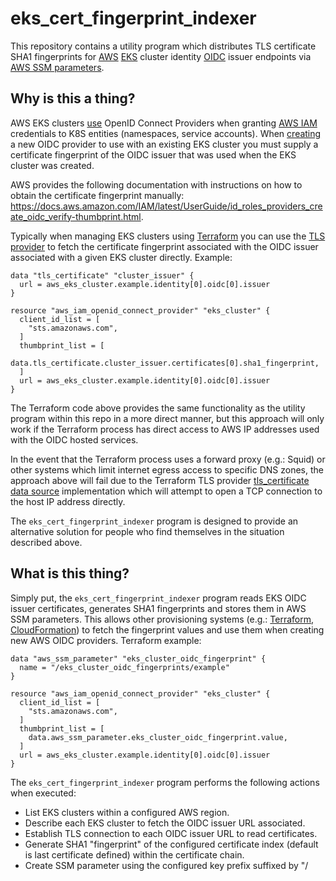 # eks_cert_fingerprint_indexer

This repository contains a utility program which distributes TLS certificate SHA1 fingerprints for [AWS](https://aws.amazon.com/) [EKS](https://aws.amazon.com/eks/) cluster identity [OIDC](https://openid.net/connect/) issuer endpoints via [AWS SSM parameters](https://docs.aws.amazon.com/systems-manager/latest/userguide/systems-manager-parameter-store.html).

## Why is this a thing?

AWS EKS clusters [use](https://aws.amazon.com/blogs/containers/introducing-oidc-identity-provider-authentication-amazon-eks/) OpenID Connect Providers when granting [AWS IAM](https://aws.amazon.com/iam/) credentials to K8S entities (namespaces, service accounts). When [creating](https://docs.aws.amazon.com/IAM/latest/APIReference/API_CreateOpenIDConnectProvider.html) a new OIDC provider to use with an existing EKS cluster you must supply a certificate fingerprint of the OIDC issuer that was used when the EKS cluster was created. 

AWS provides the following documentation with instructions on how to obtain the certificate fingerprint manually: <https://docs.aws.amazon.com/IAM/latest/UserGuide/id_roles_providers_create_oidc_verify-thumbprint.html>.

Typically when managing EKS clusters using [Terraform](https://www.terraform.io/) you can use the [TLS provider](https://registry.terraform.io/providers/hashicorp/tls/latest/docs) to fetch the certificate fingerprint associated with the OIDC issuer associated with a given EKS cluster directly. Example:

```
data "tls_certificate" "cluster_issuer" {
  url = aws_eks_cluster.example.identity[0].oidc[0].issuer
}

resource "aws_iam_openid_connect_provider" "eks_cluster" {
  client_id_list = [
    "sts.amazonaws.com",
  ]
  thumbprint_list = [
    data.tls_certificate.cluster_issuer.certificates[0].sha1_fingerprint,
  ]
  url = aws_eks_cluster.example.identity[0].oidc[0].issuer
}
```

The Terraform code above provides the same functionality as the utility program within this repo in a more direct manner, but this approach will only work if the Terraform process has direct access to AWS IP addresses used with the OIDC hosted services. 

In the event that the Terraform process uses a forward proxy (e.g.: Squid) or other systems which limit internet egress access to specific DNS zones, the approach above will fail due to the Terraform TLS provider [tls_certificate data source](https://registry.terraform.io/providers/hashicorp/tls/latest/docs/data-sources/tls_certificate) implementation which will attempt to open a TCP connection to the host IP address directly.

The `eks_cert_fingerprint_indexer` program is designed to provide an alternative solution for people who find themselves in the situation described above.

## What is this thing?

Simply put, the `eks_cert_fingerprint_indexer` program reads EKS OIDC issuer certificates, generates SHA1 fingerprints and stores them in AWS SSM parameters. This allows other provisioning systems (e.g.: [Terraform](https://www.terraform.io/), [CloudFormation](https://aws.amazon.com/cloudformation/)) to fetch the fingerprint values and use them when creating new AWS OIDC providers. Terraform example:

```
data "aws_ssm_parameter" "eks_cluster_oidc_fingerprint" {
  name = "/eks_cluster_oidc_fingerprints/example"
}

resource "aws_iam_openid_connect_provider" "eks_cluster" {
  client_id_list = [
    "sts.amazonaws.com",
  ]
  thumbprint_list = [
    data.aws_ssm_parameter.eks_cluster_oidc_fingerprint.value,
  ]
  url = aws_eks_cluster.example.identity[0].oidc[0].issuer
}
```

The `eks_cert_fingerprint_indexer` program performs the following actions when executed:
  - List EKS clusters within a configured AWS region.
  - Describe each EKS cluster to fetch the OIDC issuer URL associated.
  - Establish TLS connection to each OIDC issuer URL to read certificates.
  - Generate SHA1 "fingerprint" of the configured certificate index (default is last certificate defined) within the certificate chain.
  - Create SSM parameter using the configured key prefix suffixed by "/<EKS cluster name>
